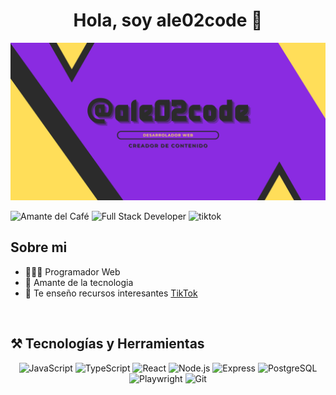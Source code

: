 <div align="center">
  <h1 align="center">Hola, soy ale02code 👋</h1>
</div>
<img src="./banner.jpg"  alt="banner about me">

![Amante del Café](https://img.shields.io/badge/-☕%20Amante%20del%20café-purple?style=flat)
![Full Stack Developer](https://img.shields.io/badge/-Full%20Stack%20Developer-yellow?style=flat)
![tiktok](https://img.shields.io/badge/ale02code-black?logo=tiktok)

## Sobre mi

- 👨🏽‍💻 Programador Web
- 💾 Amante de la tecnologia
- 🎥 Te enseño recursos interesantes [TikTok](https://www.tiktok.com/@ale02code)
<br>

 
## ⚒️ Tecnologías y Herramientas

<p align="center">
  <img src="https://cdn.jsdelivr.net/gh/devicons/devicon/icons/javascript/javascript-original.svg" width="50" height="50" alt="JavaScript" />
  <img src="https://cdn.jsdelivr.net/gh/devicons/devicon/icons/typescript/typescript-original.svg" width="50" height="50" alt="TypeScript" />
  <img src="https://cdn.jsdelivr.net/gh/devicons/devicon/icons/react/react-original.svg" width="50" height="50" alt="React" />
  <img src="https://cdn.jsdelivr.net/gh/devicons/devicon/icons/nodejs/nodejs-original.svg" width="50" height="50" alt="Node.js" />
  <img src="https://cdn.jsdelivr.net/gh/devicons/devicon/icons/express/express-original.svg" width="50" height="50" alt="Express" />
  <img src="https://cdn.jsdelivr.net/gh/devicons/devicon/icons/postgresql/postgresql-original.svg" width="50" height="50" alt="PostgreSQL" />
  <img src="https://playwright.dev/img/playwright-logo.svg" width="50" height="50" alt="Playwright" />
  <img src="https://cdn.jsdelivr.net/gh/devicons/devicon/icons/git/git-original.svg" width="50" height="50" alt="Git" />
</p>
